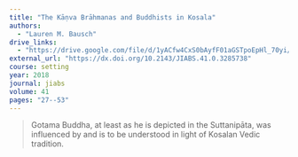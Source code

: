 ```yaml
---
title: "The Kāṇva Brāhmanas and Buddhists in Kosala"
authors:
  - "Lauren M. Bausch"
drive_links:
  - "https://drive.google.com/file/d/1yACfw4CxS0bAyfF01aGSTpoEpHl_70yi/view?usp=drivesdk"
external_url: "https://dx.doi.org/10.2143/JIABS.41.0.3285738"
course: setting
year: 2018
journal: jiabs
volume: 41
pages: "27--53"
---
```


> Gotama Buddha, at least as he is depicted in the Suttanipāta, was influenced by and is to be understood in light of Kosalan Vedic tradition.

